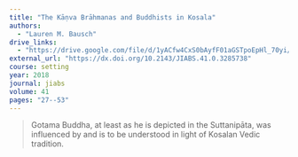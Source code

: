 ```yaml
---
title: "The Kāṇva Brāhmanas and Buddhists in Kosala"
authors:
  - "Lauren M. Bausch"
drive_links:
  - "https://drive.google.com/file/d/1yACfw4CxS0bAyfF01aGSTpoEpHl_70yi/view?usp=drivesdk"
external_url: "https://dx.doi.org/10.2143/JIABS.41.0.3285738"
course: setting
year: 2018
journal: jiabs
volume: 41
pages: "27--53"
---
```


> Gotama Buddha, at least as he is depicted in the Suttanipāta, was influenced by and is to be understood in light of Kosalan Vedic tradition.

